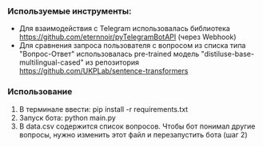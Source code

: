 ### Используемые инструменты:
- Для взаимодействия с Telegram использовалась библиотека https://github.com/eternnoir/pyTelegramBotAPI (через Webhook)
- Для сравнения запроса пользователя с вопросом из списка типа "Вопрос-Ответ" использовалась pre-trained модель "distiluse-base-multilingual-cased" из репозитория 
https://github.com/UKPLab/sentence-transformers

### Использование
1. В терминале ввести:
  pip install -r requirements.txt
2. Запуск бота:
  python main.py
3. В data.csv содержится список вопросов. Чтобы бот понимал другие вопросы, нужно изменить этот файл и перезапустить бота (шаг 2)
  

